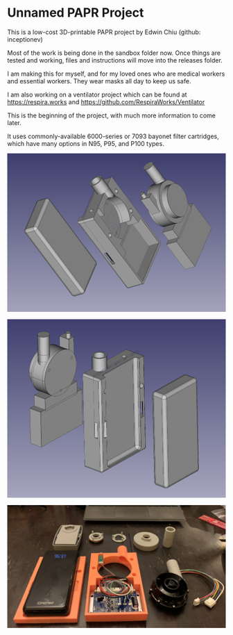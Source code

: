 # Unnamed PAPR Project

This is a low-cost 3D-printable PAPR project by Edwin Chiu (github: inceptionev)

Most of the work is being done in the sandbox folder now.  Once things are tested and working, files and instructions will move into the releases folder.

I am making this for myself, and for my loved ones who are medical workers and essential workers.  They wear masks all day to keep us safe.

I am also working on a ventilator project which can be found at https://respira.works and https://github.com/RespiraWorks/Ventilator

This is the beginning of the project, with much more information to come later.

It uses commonly-available 6000-series or 7093 bayonet filter cartridges, which have many options in N95, P95, and P100 types.

![Front Exploded View](20200710-Exploded-View-Screenshot-Front.PNG)

![Back Exploded View](20200710-Exploded-View-Screenshot-Back.PNG)

![3DprintParts](3DprintParts.jpg)

